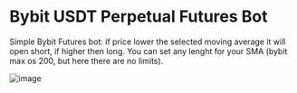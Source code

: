 # Bybit USDT Perpetual Futures Bot
Simple Bybit Futures bot: if price lower the selected moving average it will open short, if higher then long.
You can set any lenght for your SMA (bybit max os 200, but here there are no limits).

![image](https://user-images.githubusercontent.com/81808867/213633538-a9b29301-716a-4287-8066-ef893290780d.png)

